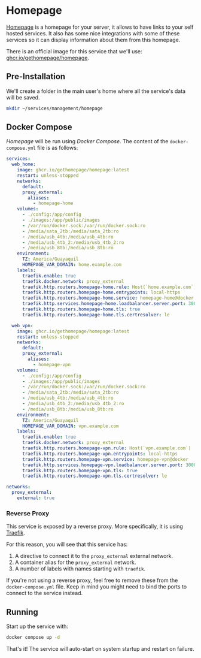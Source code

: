 # Homepage

[Homepage](https://github.com/benphelps/homepage) is a homepage for your server, it allows to have links to your self hosted services. It also has some nice integrations with some of these services so it can display information about them from this homepage.

There is an official image for this service that we'll use: [ghcr.io/gethomepage/homepage](https://github.com/benphelps/homepage/pkgs/container/homepage).

## Pre-Installation

We'll create a folder in the main user's home where all the service's data will be saved.

```bash
mkdir ~/services/management/homepage
```

## Docker Compose

*Homepage* will be run using *Docker Compose*. The content of the `docker-compose.yml` file is as follows:

```yaml
services:
  web_home:
    image: ghcr.io/gethomepage/homepage:latest
    restart: unless-stopped
    networks:
      default:
      proxy_external:
        aliases:
          - homepage-home
    volumes:
      - ./config:/app/config
      - ./images:/app/public/images
      - /var/run/docker.sock:/var/run/docker.sock:ro
      - /media/sata_2tb:/media/sata_2tb:ro
      - /media/usb_4tb:/media/usb_4tb:ro
      - /media/usb_4tb_2:/media/usb_4tb_2:ro
      - /media/usb_8tb:/media/usb_8tb:ro
    environment:
      TZ: America/Guayaquil
      HOMEPAGE_VAR_DOMAIN: home.example.com
    labels:
      traefik.enable: true
      traefik.docker.network: proxy_external
      traefik.http.routers.homepage-home.rule: Host(`home.example.com`)
      traefik.http.routers.homepage-home.entrypoints: local-https
      traefik.http.routers.homepage-home.service: homepage-home@docker
      traefik.http.services.homepage-home.loadbalancer.server.port: 3000
      traefik.http.routers.homepage-home.tls: true
      traefik.http.routers.homepage-home.tls.certresolver: le

  web_vpn:
    image: ghcr.io/gethomepage/homepage:latest
    restart: unless-stopped
    networks:
      default:
      proxy_external:
        aliases:
          - homepage-vpn
    volumes:
      - ./config:/app/config
      - ./images:/app/public/images
      - /var/run/docker.sock:/var/run/docker.sock:ro
      - /media/sata_2tb:/media/sata_2tb:ro
      - /media/usb_4tb:/media/usb_4tb:ro
      - /media/usb_4tb_2:/media/usb_4tb_2:ro
      - /media/usb_8tb:/media/usb_8tb:ro
    environment:
      TZ: America/Guayaquil
      HOMEPAGE_VAR_DOMAIN: vpn.example.com
    labels:
      traefik.enable: true
      traefik.docker.network: proxy_external
      traefik.http.routers.homepage-vpn.rule: Host(`vpn.example.com`)
      traefik.http.routers.homepage-vpn.entrypoints: local-https
      traefik.http.routers.homepage-vpn.service: homepage-vpn@docker
      traefik.http.services.homepage-vpn.loadbalancer.server.port: 3000
      traefik.http.routers.homepage-vpn.tls: true
      traefik.http.routers.homepage-vpn.tls.certresolver: le

networks:
  proxy_external:
    external: true
```

### Reverse Proxy

This service is exposed by a reverse proxy. More specifically, it is using [Traefik](../networking/traefik.md).

For this reason, you will see that this service has:

1. A directive to connect it to the `proxy_external` external network.
2. A container alias for the `proxy_external` network.
3. A number of labels with names starting with `traefik`.

If you're not using a reverse proxy, feel free to remove these from the `docker-compose.yml` file.
Keep in mind you might need to bind the ports to connect to the service instead.

## Running

Start up the service with:

```bash
docker compose up -d
```

That's it! The service will auto-start on system startup and restart on failure.
